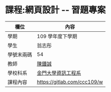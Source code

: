 # 課程:網頁設計 -- 習題專案

欄位 | 內容
-----|--------
學期 | 109 學年度下學期
學生 |  翁志彤
學號末兩碼 | 54
教師 | [陳鍾誠](https://www.nqu.edu.tw/educsie/index.php?act=blog&code=list&ids=4)
學校科系 | [金門大學資訊工程系](https://www.nqu.edu.tw/educsie/index.php)
課程內容 | https://gitlab.com/ccc109/w
